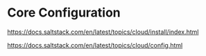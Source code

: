 # Core Configuration

https://docs.saltstack.com/en/latest/topics/cloud/install/index.html

https://docs.saltstack.com/en/latest/topics/cloud/config.html
